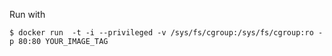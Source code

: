 Run with

```
$ docker run  -t -i --privileged -v /sys/fs/cgroup:/sys/fs/cgroup:ro -p 80:80 YOUR_IMAGE_TAG
```

